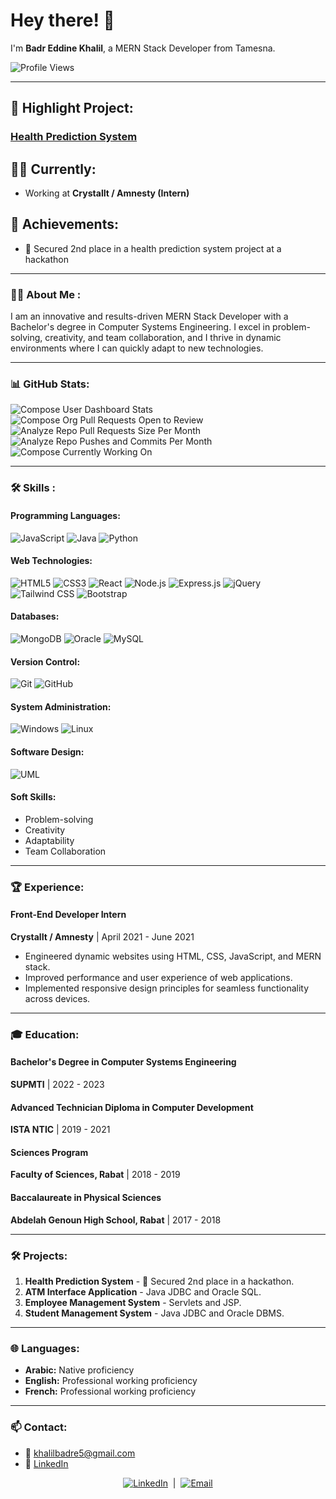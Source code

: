# Hey there! 👋
I'm **Badr Eddine Khalil**, a MERN Stack Developer from Tamesna.

![Profile Views](https://komarev.com/ghpvc/?username=khalilbadredd&style=flat-square&color=blue)

---

## 🚀 Highlight Project:
### [Health Prediction System](#projects)

## 👨‍💻 Currently:
- Working at **CrystalIt / Amnesty (Intern)**

## 🌟 Achievements:
- 🥈 Secured 2nd place in a health prediction system project at a hackathon

---

### :man_technologist: About Me :
I am an innovative and results-driven MERN Stack Developer with a Bachelor's degree in Computer Systems Engineering. I excel in problem-solving, creativity, and team collaboration, and I thrive in dynamic environments where I can quickly adapt to new technologies.

---

### 📊 GitHub Stats:
![Compose User Dashboard Stats](https://next.ossinsight.io/widgets/official/compose-user-dashboard-stats?user_id=12960671)
![Compose Org Pull Requests Open to Review](https://next.ossinsight.io/widgets/official/compose-org-pull-requests-open-to-review?owner_id=11855343&period=past_28_days)
![Analyze Repo Pull Requests Size Per Month](https://next.ossinsight.io/widgets/official/analyze-repo-pull-requests-size-per-month?repo_id=41986369)
![Analyze Repo Pushes and Commits Per Month](https://next.ossinsight.io/widgets/official/analyze-repo-pushes-and-commits-per-month?repo_id=41986369)
![Compose Currently Working On](https://next.ossinsight.io/widgets/official/compose-currently-working-on?user_id=12960671&activity_type=all)

---

### :hammer_and_wrench: Skills :
#### Programming Languages:
![JavaScript](https://img.shields.io/badge/-JavaScript-black?style=flat-square&logo=javascript)
![Java](https://img.shields.io/badge/-Java-red?style=flat-square&logo=java)
![Python](https://img.shields.io/badge/-Python-blue?style=flat-square&logo=python)

#### Web Technologies:
![HTML5](https://img.shields.io/badge/-HTML5-E34F26?style=flat-square&logo=html5&logoColor=white)
![CSS3](https://img.shields.io/badge/-CSS3-1572B6?style=flat-square&logo=css3)
![React](https://img.shields.io/badge/-React-black?style=flat-square&logo=react)
![Node.js](https://img.shields.io/badge/-Node.js-339933?style=flat-square&logo=nodedotjs)
![Express.js](https://img.shields.io/badge/-Express-black?style=flat-square&logo=express)
![jQuery](https://img.shields.io/badge/-jQuery-0769AD?style=flat-square&logo=jquery)
![Tailwind CSS](https://img.shields.io/badge/-TailwindCSS-38B2AC?style=flat-square&logo=tailwind-css)
![Bootstrap](https://img.shields.io/badge/-Bootstrap-563D7C?style=flat-square&logo=bootstrap)

#### Databases:
![MongoDB](https://img.shields.io/badge/-MongoDB-47A248?style=flat-square&logo=mongodb)
![Oracle](https://img.shields.io/badge/-Oracle-F80000?style=flat-square&logo=oracle)
![MySQL](https://img.shields.io/badge/-MySQL-4479A1?style=flat-square&logo=mysql)

#### Version Control:
![Git](https://img.shields.io/badge/-Git-F05032?style=flat-square&logo=git)
![GitHub](https://img.shields.io/badge/-GitHub-181717?style=flat-square&logo=github)

#### System Administration:
![Windows](https://img.shields.io/badge/-Windows-0078D6?style=flat-square&logo=windows)
![Linux](https://img.shields.io/badge/-Linux-FCC624?style=flat-square&logo=linux)

#### Software Design:
![UML](https://img.shields.io/badge/-UML-546E7A?style=flat-square&logo=uml)

#### Soft Skills:
- Problem-solving
- Creativity
- Adaptability
- Team Collaboration

---

### 🏆 Experience:
#### Front-End Developer Intern
**CrystalIt / Amnesty** | April 2021 - June 2021
- Engineered dynamic websites using HTML, CSS, JavaScript, and MERN stack.
- Improved performance and user experience of web applications.
- Implemented responsive design principles for seamless functionality across devices.

---

### 🎓 Education:
#### Bachelor's Degree in Computer Systems Engineering
**SUPMTI** | 2022 - 2023

#### Advanced Technician Diploma in Computer Development
**ISTA NTIC** | 2019 - 2021

#### Sciences Program
**Faculty of Sciences, Rabat** | 2018 - 2019

#### Baccalaureate in Physical Sciences
**Abdelah Genoun High School, Rabat** | 2017 - 2018

---

### 🛠 Projects:
1. **Health Prediction System** - 🥈 Secured 2nd place in a hackathon.
2. **ATM Interface Application** - Java JDBC and Oracle SQL.
3. **Employee Management System** - Servlets and JSP.
4. **Student Management System** - Java JDBC and Oracle DBMS.

---

### 🌐 Languages:
- **Arabic:** Native proficiency
- **English:** Professional working proficiency
- **French:** Professional working proficiency

---

### 📫 Contact:
- 📧 [khalilbadre5@gmail.com](mailto:khalilbadre5@gmail.com)
- 💼 [LinkedIn](https://linkedin.com/khalilbadredd)

<div align="center">
  <a href="https://linkedin.com/khalilbadredd"><img src="https://img.shields.io/badge/-LinkedIn-0077B5?style=flat&logo=LinkedIn&logoColor=white" alt="LinkedIn"></a>
  &nbsp;|&nbsp;
  <a href="mailto:khalilbadre5@gmail.com"><img src="https://img.shields.io/badge/-Email-D14836?style=flat&logo=Gmail&logoColor=white" alt="Email"></a>
</div>
